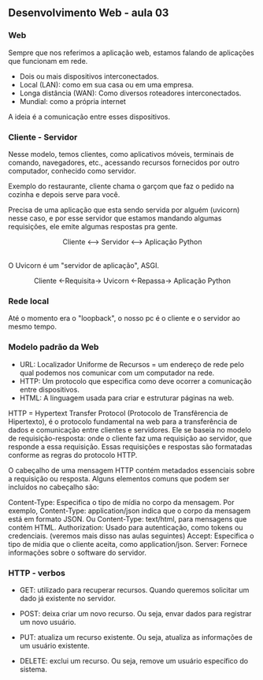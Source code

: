 ## Desenvolvimento Web - aula 03

### Web 

Sempre que nos referimos a aplicação web, estamos falando de aplicações que funcionam em rede.

- Dois ou mais dispositivos interconectados.
- Local (LAN): como em sua casa ou em uma empresa.
- Longa distância (WAN): Como diversos roteadores interconectados.
- Mundial: como a própria internet 

A ideia é a comunicação entre esses dispositivos.

### Cliente - Servidor 

Nesse modelo, temos clientes, como aplicativos móveis, terminais de comando, navegadores, etc., acessando recursos fornecidos por outro computador, conhecido como servidor.

Exemplo do restaurante, cliente chama o garçom que faz o pedido na cozinha e depois serve para você. 

Precisa de uma aplicação que esta sendo servida por alguém (uvicorn) nesse caso, e por esse servidor que estamos mandando algumas requisições, ele emite algumas respostas pra gente.

<center> Cliente <--> Servidor <--> Aplicação Python </center> <br>

O Uvicorn é um "servidor de aplicação", ASGI.  

<center>Cliente <-Requisita-> Uvicorn <-Repassa-> Aplicação Python </center>

### Rede local 
Até o momento era o "loopback", o nosso pc é o cliente e o servidor ao mesmo tempo. 

### Modelo padrão da Web

- URL: Localizador Uniforme de Recursos = um endereço de rede pelo qual podemos nos comunicar com um computador na rede.
- HTTP: Um protocolo que especifica como deve ocorrer a comunicação entre dispositivos.
- HTML: A linguagem usada para criar e estruturar páginas na web.

HTTP = Hypertext Transfer Protocol (Protocolo de Transfêrencia de Hipertexto), é o protocolo fundamental na web para a transferência de dados e comunicação entre clientes e servidores. Ele se baseia no modelo de requisição-resposta: onde o cliente faz uma requisição ao servidor, que responde a essa requisição. Essas requisições e respostas são formatadas conforme as regras do protocolo HTTP.

O cabeçalho de uma mensagem HTTP contém metadados essenciais sobre a requisição ou resposta. Alguns elementos comuns que podem ser incluídos no cabeçalho são:

Content-Type: Especifica o tipo de mídia no corpo da mensagem. Por exemplo, Content-Type: application/json indica que o corpo da mensagem está em formato JSON. Ou Content-Type: text/html, para mensagens que contém HTML.
Authorization: Usado para autenticação, como tokens ou credenciais. (veremos mais disso nas aulas seguintes)
Accept: Especifica o tipo de mídia que o cliente aceita, como application/json.
Server: Fornece informações sobre o software do servidor.

### HTTP - verbos 

- GET: utilizado para recuperar recursos. Quando queremos solicitar um dado já existente no servidor.

- POST: deixa criar um novo recurso. Ou seja, envar dados para registrar um novo usuário.

- PUT: atualiza um recurso existente. Ou seja, atualiza as informações de um usuário existente.

- DELETE: exclui um recurso. Ou seja, remove um usuário específico do sistema.

